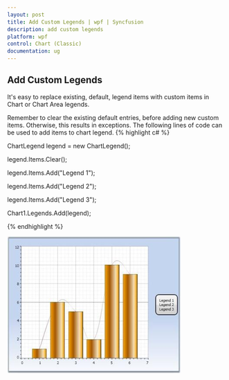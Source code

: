 ```yaml
---
layout: post
title: Add Custom Legends | wpf | Syncfusion
description: add custom legends
platform: wpf
control: Chart (Classic)
documentation: ug
---
```


## Add Custom Legends

It's easy to replace existing, default, legend items with custom items in Chart or Chart Area legends.

Remember to clear the existing default entries, before adding new custom items. Otherwise, this results in exceptions. The following lines of code can be used to add items to chart legend.
{% highlight c# %}

ChartLegend legend = new ChartLegend();

legend.Items.Clear();

legend.Items.Add("Legend 1");

legend.Items.Add("Legend 2");

legend.Items.Add("Legend 3");

Chart1.Legends.Add(legend);

{% endhighlight %}

![](Add-Custom-Legends_images/Add-Custom-Legends_img1.jpeg)
